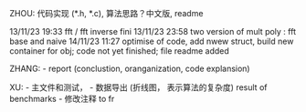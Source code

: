 ZHOU: 代码实现 (*.h, *.c), 算法思路？中文版, readme

13/11/23 19:33 fft / fft inverse fini
13/11/23 23:58 two version of mult poly : fft base and naive 
14/11/23 11:27 optimise of code, add nwew struct, build new container for obj; code not yet finished; file readme added

ZHANG: 
    - report (conclustion, oranganization, code explansion)

XU: 
    - 主文件和测试，
    - 数据导出 (折线图， 表示算法的复杂度)
        result of benchmarks
    - 修改注释 to fr